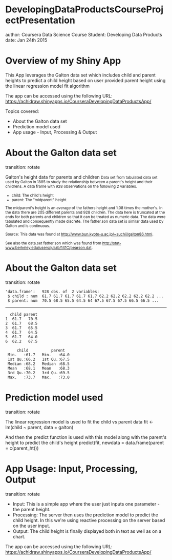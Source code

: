 DevelopingDataProductsCourseProjectPresentation
========================================================
author: Coursera Data Science Course Student: Developing Data Products
date: Jan 24th 2015

Overview of my Shiny App
========================================================

This App leverages the Galton data set which includes child and parent heights to predict a child height based on user provided parent height using the linear regression model fit algorithm

The app can be accessed using the following URL:
https://achidraw.shinyapps.io/CourseraDevelopingDataProductsApp/

Topics covered:
- About the Galton data set
- Prediction model used
- App usage - Input, Processing & Output

About the Galton data set
========================================================
transition: rotate

Galton's height data for parents and children
<small> Data set from tabulated data set used by Galton in 1885 to study the relationship between a parent's height and their childrens.
A data frame with 928 observations on the following 2 variables.
- child: The child's height
- parent: The "midparent" height

The midparent's height is an average of the fathers height and 1.08 times the mother's. In the data there are 205 different parents and 928 children. The data here is truncated at the ends for both parents and children so that it can be treated as numeric data. The data were tabulated and consequently made discrete. The father.son data set is similar data used by Galton and is continuous.

Source: This data was found at http://www.bun.kyoto-u.ac.jp/~suchii/galton86.html.

See also the data.set father.son which was found from http://stat-www.berkeley.edu/users/juliab/141C/pearson.dat.
</small>

About the Galton data set
========================================================
transition: rotate


```
'data.frame':	928 obs. of  2 variables:
 $ child : num  61.7 61.7 61.7 61.7 61.7 62.2 62.2 62.2 62.2 62.2 ...
 $ parent: num  70.5 68.5 65.5 64.5 64 67.5 67.5 67.5 66.5 66.5 ...
```
***

```
  child parent
1  61.7   70.5
2  61.7   68.5
3  61.7   65.5
4  61.7   64.5
5  61.7   64.0
6  62.2   67.5
```

```
     child          parent    
 Min.   :61.7   Min.   :64.0  
 1st Qu.:66.2   1st Qu.:67.5  
 Median :68.2   Median :68.5  
 Mean   :68.1   Mean   :68.3  
 3rd Qu.:70.2   3rd Qu.:69.5  
 Max.   :73.7   Max.   :73.0  
```

Prediction model used
========================================================
transition: rotate

The linear regression model is used to fit the child vs parent data 
fit <- lm(child ~ parent, data = galton)

And then the predict function is used with this model along  with the parent's height to predict the child's height
predict(fit, newdata = data.frame(parent = c(parent_ht)))


App Usage: Input, Processing, Output
========================================================
transition: rotate
- Input: This is a simple app where the user just inputs one parameter - the parent height.
- Processing: The server then uses the prediction model to predict the child height. In this we're using reactive processing on the server based on the user input.
- Output: The child height is finally displayed both in text as well as on a chart.

The app can be accessed using the following URL: https://achidraw.shinyapps.io/CourseraDevelopingDataProductsApp/

